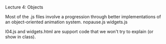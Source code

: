 Lecture 4: Objects

Most of the .js files involve a progression through better implementations of an object-oriented animation system.
  nopause.js
  widgets.js

l04.js and widgets.html are support code that we won't try to explain (or show in class).
